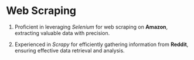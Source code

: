 # Web Scraping

1. Proficient in leveraging _Selenium_ for web scraping on **Amazon**, extracting valuable data with precision.

2. Experienced in _Scrapy_ for efficiently gathering information from **Reddit**, ensuring effective data retrieval and analysis.
